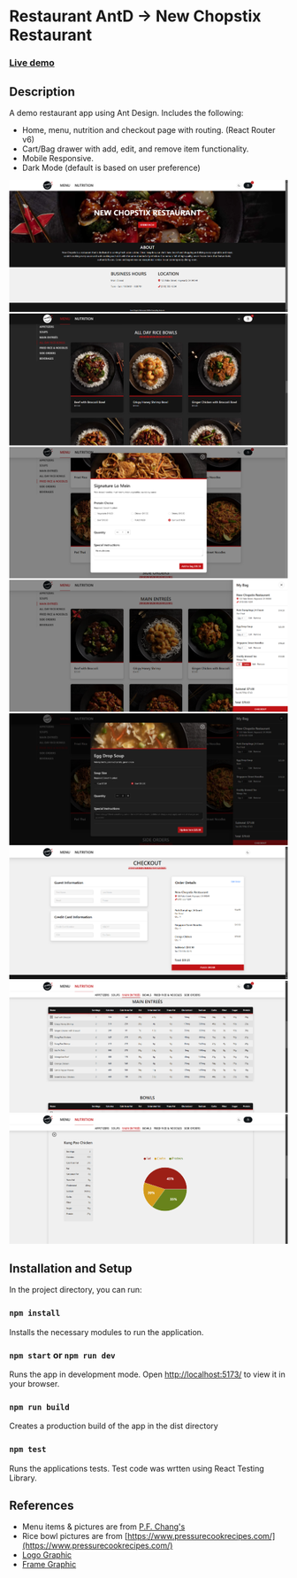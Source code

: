 # Restaurant AntD -> New Chopstix Restaurant

### [Live demo](https://restaurant-antd.netlify.app/)

## Description

A demo restaurant app using Ant Design. Includes the following:

- Home, menu, nutrition and checkout page with routing. (React Router v6)
- Cart/Bag drawer with add, edit, and remove item functionality.
- Mobile Responsive.
- Dark Mode (default is based on user preference)

![Alt text](https://github.com/brucean52/restaurant-antd/blob/master/home.png "main")
![Alt text](https://github.com/brucean52/restaurant-antd/blob/master/menu.png "menu")
![Alt text](https://github.com/brucean52/restaurant-antd/blob/master/add-item.png "add-item")
![Alt text](https://github.com/brucean52/restaurant-antd/blob/master/drawer.png "drawer")
![Alt text](https://github.com/brucean52/restaurant-antd/blob/master/bag-edit.png "bag-edit")
![Alt text](https://github.com/brucean52/restaurant-antd/blob/master/checkout.png "checkout")
![Alt text](https://github.com/brucean52/restaurant-antd/blob/master/nutrition.png "nutrition")
![Alt text](https://github.com/brucean52/restaurant-antd/blob/master/nutrition-chart.png "nutrition-chart")

## Installation and Setup

In the project directory, you can run:

### `npm install`
Installs the necessary modules to run the application.

### `npm start` or `npm run dev`
Runs the app in development mode.
Open [http://localhost:5173/](http://localhost:5173/) to view it in your browser.

### `npm run build`
Creates a production build of the app in the dist directory

### `npm test`
Runs the applications tests. Test code was wrtten using React Testing Library.

## References

- Menu items & pictures are from [P.F. Chang's](https://www.pfchangs.com/)
- Rice bowl pictures are from [https://www.pressurecookrecipes.com/](https://www.pressurecookrecipes.com/)
- [Logo Graphic](https://www.dreamstime.com/chinese-plate-chopsticks-logo-template-asian-style-plate-vector-design-chinese-plate-chopsticks-logo-template-asian-image108252892)
- [Frame Graphic](https://www.freepik.com/free-vector/oriental-frames-set_8610267.htm#fromView=search&page=2&position=18&uuid=55f16bb0-8292-4e5e-a01f-54186389595a)